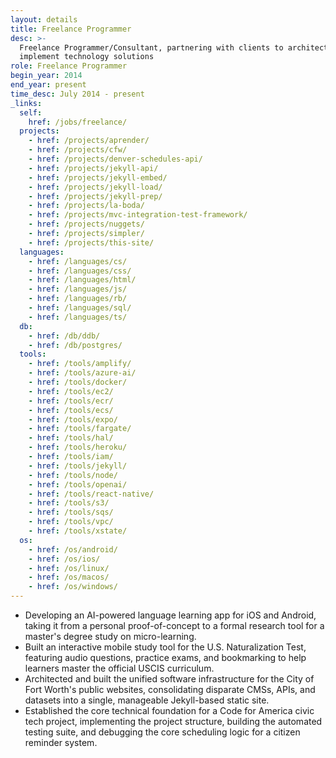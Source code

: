 ```yaml
---
layout: details
title: Freelance Programmer
desc: >-
  Freelance Programmer/Consultant, partnering with clients to architect and
  implement technology solutions
role: Freelance Programmer
begin_year: 2014
end_year: present
time_desc: July 2014 - present
_links:
  self:
    href: /jobs/freelance/
  projects:
    - href: /projects/aprender/
    - href: /projects/cfw/
    - href: /projects/denver-schedules-api/
    - href: /projects/jekyll-api/
    - href: /projects/jekyll-embed/
    - href: /projects/jekyll-load/
    - href: /projects/jekyll-prep/
    - href: /projects/la-boda/
    - href: /projects/mvc-integration-test-framework/
    - href: /projects/nuggets/
    - href: /projects/simpler/
    - href: /projects/this-site/
  languages:
    - href: /languages/cs/
    - href: /languages/css/
    - href: /languages/html/
    - href: /languages/js/
    - href: /languages/rb/
    - href: /languages/sql/
    - href: /languages/ts/
  db:
    - href: /db/ddb/
    - href: /db/postgres/
  tools:
    - href: /tools/amplify/
    - href: /tools/azure-ai/
    - href: /tools/docker/
    - href: /tools/ec2/
    - href: /tools/ecr/
    - href: /tools/ecs/
    - href: /tools/expo/
    - href: /tools/fargate/
    - href: /tools/hal/
    - href: /tools/heroku/
    - href: /tools/iam/
    - href: /tools/jekyll/
    - href: /tools/node/
    - href: /tools/openai/
    - href: /tools/react-native/
    - href: /tools/s3/
    - href: /tools/sqs/
    - href: /tools/vpc/
    - href: /tools/xstate/
  os:
    - href: /os/android/
    - href: /os/ios/
    - href: /os/linux/
    - href: /os/macos/
    - href: /os/windows/
---
```


- Developing an AI-powered language learning app for iOS and Android, taking it from a personal proof-of-concept to a formal research tool for a master's degree study on micro-learning.
- Built an interactive mobile study tool for the U.S. Naturalization Test, featuring audio questions, practice exams, and bookmarking to help learners master the official USCIS curriculum.
- Architected and built the unified software infrastructure for the City of Fort Worth's public websites, consolidating disparate CMSs, APIs, and datasets into a single, manageable Jekyll-based static site.
- Established the core technical foundation for a Code for America civic tech project, implementing the project structure, building the automated testing suite, and debugging the core scheduling logic for a citizen reminder system.
